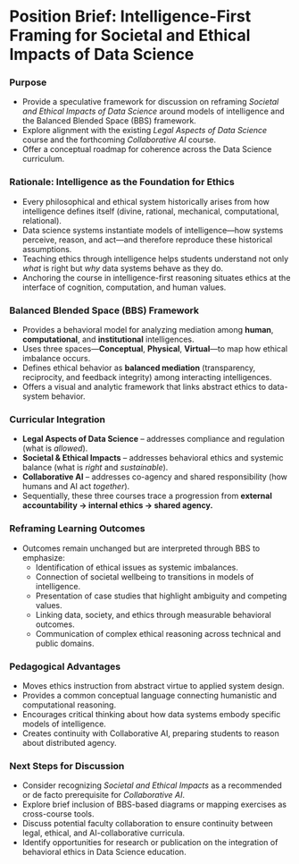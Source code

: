 # **Position Brief: Intelligence-First Framing for Societal and Ethical Impacts of Data Science**

### **Purpose**
- Provide a speculative framework for discussion on reframing *Societal and Ethical Impacts of Data Science* around models of intelligence and the Balanced Blended Space (BBS) framework.
- Explore alignment with the existing *Legal Aspects of Data Science* course and the forthcoming *Collaborative AI* course.
- Offer a conceptual roadmap for coherence across the Data Science curriculum.

### **Rationale: Intelligence as the Foundation for Ethics**
- Every philosophical and ethical system historically arises from how intelligence defines itself (divine, rational, mechanical, computational, relational).
- Data science systems instantiate models of intelligence—how systems perceive, reason, and act—and therefore reproduce these historical assumptions.
- Teaching ethics through intelligence helps students understand not only *what* is right but *why* data systems behave as they do.
- Anchoring the course in intelligence-first reasoning situates ethics at the interface of cognition, computation, and human values.

### **Balanced Blended Space (BBS) Framework**
- Provides a behavioral model for analyzing mediation among **human**, **computational**, and **institutional** intelligences.
- Uses three spaces—**Conceptual**, **Physical**, **Virtual**—to map how ethical imbalance occurs.
- Defines ethical behavior as **balanced mediation** (transparency, reciprocity, and feedback integrity) among interacting intelligences.
- Offers a visual and analytic framework that links abstract ethics to data-system behavior.

### **Curricular Integration**
- **Legal Aspects of Data Science** – addresses compliance and regulation (what is *allowed*).
- **Societal & Ethical Impacts** – addresses behavioral ethics and systemic balance (what is *right* and *sustainable*).
- **Collaborative AI** – addresses co-agency and shared responsibility (how humans and AI act *together*).
- Sequentially, these three courses trace a progression from **external accountability → internal ethics → shared agency.**

### **Reframing Learning Outcomes**
- Outcomes remain unchanged but are interpreted through BBS to emphasize:
  - Identification of ethical issues as systemic imbalances.
  - Connection of societal wellbeing to transitions in models of intelligence.
  - Presentation of case studies that highlight ambiguity and competing values.
  - Linking data, society, and ethics through measurable behavioral outcomes.
  - Communication of complex ethical reasoning across technical and public domains.

### **Pedagogical Advantages**
- Moves ethics instruction from abstract virtue to applied system design.
- Provides a common conceptual language connecting humanistic and computational reasoning.
- Encourages critical thinking about how data systems embody specific models of intelligence.
- Creates continuity with Collaborative AI, preparing students to reason about distributed agency.

### **Next Steps for Discussion**
- Consider recognizing *Societal and Ethical Impacts* as a recommended or de facto prerequisite for *Collaborative AI*.
- Explore brief inclusion of BBS-based diagrams or mapping exercises as cross-course tools.
- Discuss potential faculty collaboration to ensure continuity between legal, ethical, and AI-collaborative curricula.
- Identify opportunities for research or publication on the integration of behavioral ethics in Data Science education.
